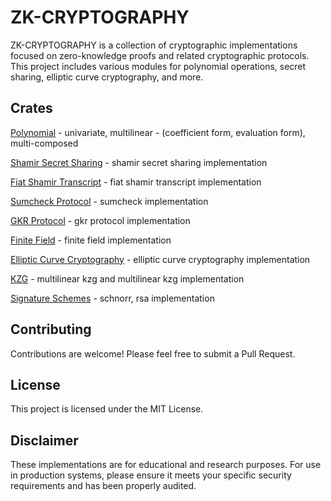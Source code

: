 # ZK-CRYPTOGRAPHY
ZK-CRYPTOGRAPHY is a collection of cryptographic implementations focused on zero-knowledge proofs and related cryptographic protocols. This project includes various modules for polynomial operations, secret sharing, elliptic curve cryptography, and more.

## Crates
[Polynomial](/polynomial) - univariate, multilinear - (coefficient form, evaluation form), multi-composed

[Shamir Secret Sharing](/shamir-secret-sharing) - shamir secret sharing implementation

[Fiat Shamir Transcript](/fiat-shamir-transcript) - fiat shamir transcript implementation

[Sumcheck Protocol](/sumcheck) - sumcheck implementation

[GKR Protocol](/gkr) - gkr protocol implementation

[Finite Field](/finite-field) - finite field implementation

[Elliptic Curve Cryptography](/elliptic-curve) - elliptic curve cryptography implementation

[KZG](/kzg) - multilinear kzg and multilinear kzg implementation

[Signature Schemes](/signature-schemes) - schnorr, rsa implementation


## Contributing
Contributions are welcome! Please feel free to submit a Pull Request.

## License
This project is licensed under the MIT License.

## Disclaimer
These implementations are for educational and research purposes. For use in production systems, please ensure it meets your specific security requirements and has been properly audited.

